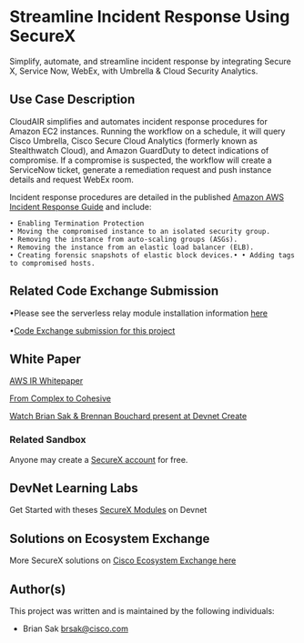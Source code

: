 # Streamline Incident Response Using SecureX

Simplify, automate, and streamline incident response by integrating Secure X, Service Now, WebEx, with Umbrella & Cloud Security Analytics.

 
## Use Case Description

CloudAIR simplifies and automates incident response procedures for Amazon EC2 instances. Running the workflow on a schedule, it will query Cisco Umbrella, Cisco Secure Cloud Analytics (formerly known as Stealthwatch Cloud), and Amazon GuardDuty to detect indications of compromise. If a compromise is suspected, the workflow will create a ServiceNow ticket, generate a remediation request and push instance details and request WebEx room.

Incident response procedures are detailed in the published [Amazon AWS Incident Response Guide](https://docs.aws.amazon.com/whitepapers/latest/aws-security-incident-response-guide/aws-security-incident-response-guide.pdf) and include:
  
  	• Enabling Termination Protection
	• Moving the compromised instance to an isolated security group.
	• Removing the instance from auto-scaling groups (ASGs).
	• Removing the instance from an elastic load balancer (ELB).
	• Creating forensic snapshots of elastic block devices.• • Adding tags to compromised hosts.

## Related Code Exchange Submission

 •Please see the serverless relay module installation information [here](https://developer.cisco.com/codeexchange/github/repo/CiscoDevNet/tr-05-aws-vpc-logs)
 
 •[Code Exchange submission for this project](https://developer.cisco.com/codeexchange/github/repo/CiscoDevNet/sxo_aws_ir)
 
## White Paper

[AWS IR Whitepaper](https://docs.aws.amazon.com/whitepapers/latest/aws-security-incident-response-guide/aws-security-incident-response-guide.pdf#welcome/)

[From Complex to Cohesive](https://www.cisco.com/c/en/us/products/collateral/security/white-paper-c11-744498.html)

[Watch Brian Sak & Brennan Bouchard present at Devnet Create](https://www.youtube.com/watch?v=jGAC1RSKzMw)

### Related Sandbox

Anyone may create a [SecureX account](https://sign-on.security.cisco.com/) for free.

## DevNet Learning Labs

Get Started with theses [SecureX Modules](https://developer.cisco.com/learning/tracks/SecureX) on Devnet

## Solutions on Ecosystem Exchange

More SecureX solutions on [Cisco Ecosystem Exchange here](https://developer.cisco.com/ecosystem/solutions/#key=securex)



## Author(s)

This project was written and is maintained by the following individuals:

* Brian Sak <brsak@cisco.com>
